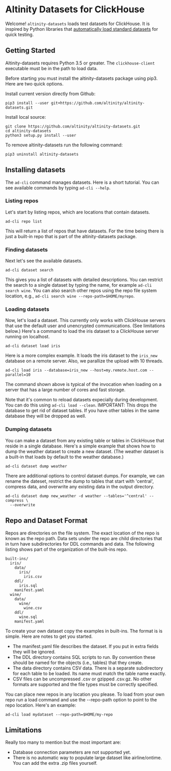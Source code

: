# Altinity Datasets for ClickHouse

Welcome!  `altinity-datasets` loads test datasets for ClickHouse.  It is 
inspired by Python libraries that [automatically load standard datasets](https://scikit-learn.org/stable/modules/generated/sklearn.datasets.load_iris.html#sklearn.datasets.load_iris) 
for quick testing.  

## Getting Started

Altinity-datasets requires Python 3.5 or greater. The `clickhouse-client` 
executable must be in the path to load data. 

Before starting you must install the altinity-datasets package using
pip3. Here are two quick options.

Install current version directly from Github:
```
pip3 install --user git+https://github.com/altinity/altinity-datasets.git
```

Install local source:
```
git clone https://github.com/altinity/altinity-datasets.git
cd altinity-datasets
python3 setup.py install --user
```

To remove altinity-datasets run the following command:
```
pip3 uninstall altinity-datasets
```

## Installing datasets

The `ad-cli` command manages datasets.  Here is a short tutorial.  You can 
see available commands by typing `ad-cli --help`. 

### Listing repos

Let's start by listing repos, which are locations that contain datasets. 

```
ad-cli repo list
```
This will return a list of repos that have datasets.  For the time being there
is just a built-in repo that is part of the altinity-datasets package. 

### Finding datasets

Next let's see the available datasets.  
```
ad-cli dataset search
```
This gives you a list of datasets with detailed descriptions.  You can 
restrict the search to a single dataset by typing the name, for example
`ad-cli search wine`.  You can also search other repos using the repo 
file system location, e.g., `ad-cli search wine --repo-path=$HOME/myrepo`.

### Loading datasets
Now, let's load a dataset.  This currently only works with ClickHouse
servers that use the default user and unencrypted communications.  (See 
limitations below.) Here's a command to load the iris dataset to a 
ClickHouse server running on localhost. 

```
ad-cli dataset load iris
```

Here is a more complex example.  It loads the iris dataset to the `iris_new`
database on a remote server.  Also, we parallize the upload with 10 threads. 
```
ad-cli load iris --database=iris_new --host=my.remote.host.com --parallel=10
```

The command shown above is typical of the invocation when loading on a 
server that has a large number of cores and fast storage. 

Note that it's common to reload datasets expecially during development.
You can do this using `ad-cli load --clean`.  IMPORTANT:  This drops the
database to get rid of dataset tables.  If you have other tables in the
same database they will be dropped as well.

### Dumping datasets

You can make a dataset from any existing table or tables in ClickHouse 
that reside in a single database.  Here's a simple example that shows 
how to dump the weather dataset to create a new dataset. (The weather
dataset is a built-in that loads by default to the weather database.)
```
ad-cli dataset dump weather
```

There are additional options to control dataset dumps.  For example,
we can rename the dateset, restrict the dump to tables that start with
'central', compress data, and overwrite any existing data in the output
directory.

```
ad-cli dataset dump new_weather -d weather --tables='^central' --compress \
  --overwrite
```

## Repo and Dataset Format

Repos are directories on the file system.  The exact location of the repo is 
known as the repo path.  Data sets under the repo are child directories that
in turn have subdirectories for DDL commands and data.  The following listing 
shows part of the organization of the built-ins repo. 

```
built-ins/
  iris/
    data/
      iris/
        iris.csv
    ddl/
      iris.sql
    manifest.yaml
  wine/
    data/
      wine/
        wine.csv
    ddl/
      wine.sql
    manifest.yaml
```

To create your own dataset copy the examples in built-ins.  The format is 
is simple.  Here are notes to get you started. 

* The manifest.yaml file describes the dataset.  If you put in extra fields 
  they will be ignored. 
* The DDL directory contains SQL scripts to run.  By convention these should
  be named for the objects (i.e., tables) that they create. 
* The data directory contains CSV data.  There is a separate subdirectory 
  for each table to be loaded.  Its name must match the table name exactly.
* CSV files can be uncompressed .csv or gzipped .csv.gz.  No other formats
  are supported and the file types must be correctly specified. 

You can place new repos in any location you please.  To load from your 
own repo run a load command and use the --repo-path option to point to the
repo location.  Here's an example:

```
ad-cli load mydataset --repo-path=$HOME/my-repo
```

## Limitations

Really too many to mention but the most important are:

* Database connection parameters are not supported yet.
* There is no automatic way to populate large dataset like airline/ontime. 
  You can add the extra .zip files yourself. 
